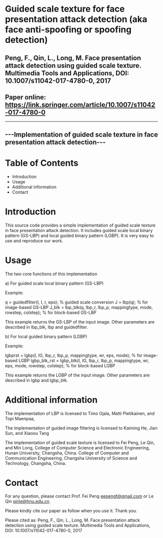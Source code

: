# Guided scale texture for face presentation attack detection (aka face anti-spoofing or spoofing detection)

## Peng, F., Qin, L., Long, M. Face presentation attack detection using guided scale texture. Multimedia Tools and Applications, DOI: 10.1007/s11042-017-4780-0, 2017

## Paper online: https://link.springer.com/article/10.1007/s11042-017-4780-0

----------------------------------------------------------
---Implementation of guided scale texture in face presentation attack detection---
----------------------------------------------------------


Table of Contents
=================

- Introduction
- Usage
- Additional information
- Contact


Introduction
============

This source code provides a simple implementation of guided scale texture in face presentation attack detection.
It includes guided scale local binary pattern (GS-LBP) and local guided binary pattern (LGBP).
It is very easy to use and reproduce our work.


Usage
=====

The two core functions of this implementation

a) For guided scale local binary pattern (GS-LBP)

Example:

q = guidedfilter(I, I, r, eps);	 % guided scale conversion
J = lbp(q); % for image-based GS-LBP
J_blk = lbp_blk(q, lbp_r, lbp_p, mappingtype, mode, rowstep, colstep);	% for block-based GS-LBP
	
This example returns the GS-LBP of the input image. Other parameters are described in lbp_blk, lbp and guidedfilter.

b) For local guided  binary pattern (LGBP)

Example:

lgbprst = lgbp(I, IG, lbp_r, lbp_p, mappingtype, wr, eps, mode);	% for image-based LGBP
lgbp_blk_rst = lgbp_blk(I, IG, lbp_r, lbp_p, mappingtype, wr, eps, mode, rowstep, colstep);	% for block-based LGBP

This example returns the LGBP of the input image. Other parameters are described in lgbp and lgbp_blk.


Additional information
======================

The implementation of LBP is licensed to Timo Ojala, Matti Pietikainen, and Topi Maenpaa,

The implementation of guided image filtering is licensed to Kaiming He, Jian Sun, and Xiaoou Tang

The implementation of guided scale texture is licensed to Fei Peng, Le Qin, and Min Long, 
College of Computer Science and Electronic Engineering, Hunan University, Changsha, China.
College of Computer and Communication Engineering, Changsha University of Science and Technology, Changsha, China.


Contact
============

For any question, please contact Prof. Fei Peng <eepengf@gmail.com> or Le Qin <qinle@hnu.edu.cn>.

Please kindly cite our paper as follow when you use it. Thank you.

Please cited as: Peng, F., Qin, L., Long, M. Face presentation attack detection using guided scale texture. Multimedia Tools and Applications, DOI: 10.1007/s11042-017-4780-0, 2017
